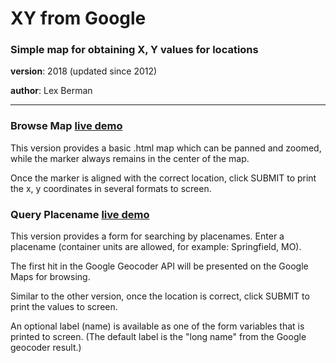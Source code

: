 # XY from Google

### Simple map for obtaining X, Y values for locations

**version**:  2018  (updated since 2012)

**author**: Lex Berman

<hr>

### Browse Map   [live demo](https://maps.cga.harvard.edu/xy_from_google_browse/)

This version provides a basic .html map which can be panned and zoomed, while the marker always remains in the center of the map.

Once the marker is aligned with the correct location, click SUBMIT to print the x, y coordinates in several formats to screen.


### Query Placename [live demo](https://maps.cga.harvard.edu/xy_from_google_query/)

This version provides a form for searching by placenames.  Enter a placename (container units are allowed, for example:  Springfield, MO).   

The first hit in the Google Geocoder API will be presented on the Google Maps for browsing.

Similar to the other version, once the location is correct, click SUBMIT to print the values to screen.

An optional label (name) is available as one of the form variables that is printed to screen.  (The default label is the "long name" from the Google geocoder result.)


